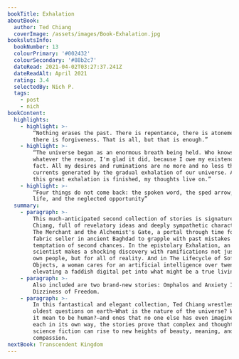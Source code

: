 ```yaml
---
bookTitle: Exhalation
aboutBook:
  author: Ted Chiang
  coverImage: /assets/images/Book-Exhalation.jpg
bookslutsInfo:
  bookNumber: 13
  colourPrimary: '#002432'
  colourSecondary: '#88b2c7'
  dateRead: 2021-04-02T03:27:37.241Z
  dateReadAlt: April 2021
  rating: 3.4
  selectedBy: Nich P.
  tags:
    - post
    - nich
bookContent:
  highlights:
    - highlight: >-
        “Nothing erases the past. There is repentance, there is atonement, and
        there is forgiveness. That is all, but that is enough.”
    - highlight: >-
        “The universe began as an enormous breath being held. Who knows why, but
        whatever the reason, I'm glad it did, because I owe my existence to that
        fact. All my desires and ruminations are no more and no less than eddy
        currents generated by the gradual exhalation of our universe. And until
        this great exhalation is finished, my thoughts live on.”
    - highlight: >-
        “Four things do not come back: the spoken word, the sped arrow, the past
        life, and the neglected opportunity”
  summary:
    - paragraph: >-
        This much-anticipated second collection of stories is signature Ted
        Chiang, full of revelatory ideas and deeply sympathetic characters. In
        The Merchant and the Alchemist's Gate, a portal through time forces a
        fabric seller in ancient Baghdad to grapple with past mistakes and the
        temptation of second chances. In the epistolary Exhalation, an alien
        scientist makes a shocking discovery with ramifications not just for his
        own people, but for all of reality. And in The Lifecycle of Software
        Objects, a woman cares for an artificial intelligence over twenty years,
        elevating a faddish digital pet into what might be a true living being.
    - paragraph: >-
        Also included are two brand-new stories: Omphalos and Anxiety Is the
        Dizziness of Freedom.
    - paragraph: >-
        In this fantastical and elegant collection, Ted Chiang wrestles with the
        oldest questions on earth—What is the nature of the universe? What does
        it mean to be human?—and ones that no one else has even imagined. And,
        each in its own way, the stories prove that complex and thoughtful
        science fiction can rise to new heights of beauty, meaning, and
        compassion.
nextBook: Transcendent Kingdom
---
```


